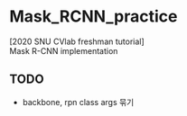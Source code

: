# Mask_RCNN_practice

[2020 SNU CVlab freshman tutorial]  
Mask R-CNN implementation  


## TODO
- backbone, rpn class args 묶기
